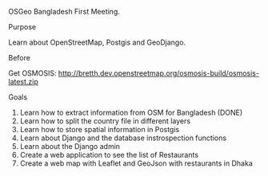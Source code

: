 
OSGeo Bangladesh First Meeting.

Purpose

Learn about OpenStreetMap, Postgis and GeoDjango.

Before

Get OSMOSIS:
http://bretth.dev.openstreetmap.org/osmosis-build/osmosis-latest.zip

Goals

 1. Learn how to extract information from OSM for Bangladesh (DONE)
 2. Learn how to split the country file in different layers
 3. Learn how to store spatial information in Postgis
 4. Learn about Django and the database instrospection functions
 5. Learn about the Django admin
 6. Create a web application to see the list of Restaurants
 7. Create a web map with Leaflet and GeoJson with restaurants in Dhaka

